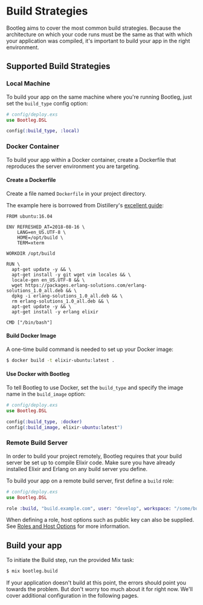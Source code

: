 # Build Strategies

Bootleg aims to cover the most common build strategies. Because the architecture on which your code runs must be the same as that with which your application was compiled, it's important to build your app in the right environment.

## Supported Build Strategies

### Local Machine

To build your app on the same machine where you're running Bootleg, just set the `build_type` config option:

```elixir
# config/deploy.exs
use Bootleg.DSL

config(:build_type, :local)
```

### Docker Container

To build your app within a Docker container, create a Dockerfile that reproduces the server environment you are targeting.

#### Create a Dockerfile

Create a file named `Dockerfile` in your project directory.

The example here is borrowed from Distillery's [excellent guide](https://hexdocs.pm/distillery/guides/building_in_docker.html):

```
FROM ubuntu:16.04

ENV REFRESHED_AT=2018-08-16 \
    LANG=en_US.UTF-8 \
    HOME=/opt/build \
    TERM=xterm

WORKDIR /opt/build

RUN \
  apt-get update -y && \
  apt-get install -y git wget vim locales && \
  locale-gen en_US.UTF-8 && \
  wget https://packages.erlang-solutions.com/erlang-solutions_1.0_all.deb && \
  dpkg -i erlang-solutions_1.0_all.deb && \
  rm erlang-solutions_1.0_all.deb && \
  apt-get update -y && \
  apt-get install -y erlang elixir

CMD ["/bin/bash"]
```

#### Build Docker Image

A one-time build command is needed to set up your Docker image:

```sh
$ docker build -t elixir-ubuntu:latest .
```

#### Use Docker with Bootleg

To tell Bootleg to use Docker, set the `build_type` and specify the image name in the `build_image` option:

```elixir
# config/deploy.exs
use Bootleg.DSL

config(:build_type, :docker)
config(:build_image, elixir-ubuntu:latest")
```

### Remote Build Server

In order to build your project remotely, Bootleg requires that your build server be set up to compile Elixir code. Make sure you have already installed Elixir and Erlang on any build server you define.

To build your app on a remote build server, first define a `build` role:

```elixir
# config/deploy.exs
use Bootleg.DSL

role :build, "build.example.com", user: "develop", workspace: "/some/build/workspace"
```

When defining a role, host options such as public key can also be supplied. See [Roles and Host Options](roles.md) for more information.

## Build your app

To initiate the Build step, run the provided Mix task:

```sh
$ mix bootleg.build
```

If your application doesn't build at this point, the errors should point you towards the problem. But don't worry too much about it for right now. We'll cover additional configuration in the following pages.

